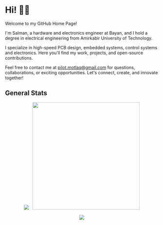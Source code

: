 # Hi! 👋🏻

Welcome to my GitHub Home Page!

I'm Salman, a hardware and electronics engineer at Bayan, and I hold a degree in electrical engineering from Amirkabir University of Technology.

I specialize in high-speed PCB design, embedded systems, control systems and electronics. Here you'll find my work, projects, and open-source contributions.

Feel free to contact me at pilot.motlaq@gmail.com for questions, collaborations, or exciting opportunities. Let's connect, create, and innovate together!

## General Stats

<p align="center">
  <img src="https://github-readme-stats.vercel.app/api?username=SMotlaq&theme=dark&show_icons=true&count_private=true&hide_rank=true" />
  &nbsp;
  <img src="https://github-readme-stats.vercel.app/api/top-langs/?username=SMotlaq&theme=dark&layout=compact" width="352" />
</p>

<p align="center">
  <img src="https://api.star-history.com/svg?repos=SMotlaq/LoRa,SMotlaq/open-watch&type=Date&theme=dark" />
</p>
